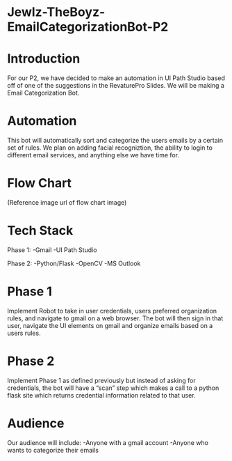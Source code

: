 # Jewlz-TheBoyz-EmailCategorizationBot-P2

# Introduction
For our P2, we have decided to make an automation in UI Path Studio based off of one of the suggestions in the RevaturePro Slides. We will be making a Email Categorization Bot.

# Automation
This bot will automatically sort and categorize the users emails by a certain set of rules. We plan on adding facial recogniztion, the ability to login to different email services, and anything else we have time for.

# Flow Chart
(Reference image url of flow chart image)

# Tech Stack
Phase 1:
-Gmail
-UI Path Studio

Phase 2:
-Python/Flask
-OpenCV
-MS Outlook

# Phase 1
Implement Robot to take in user credentials, users preferred organization rules, and navigate to gmail on a web browser. The bot will then sign in that user, navigate the UI elements on gmail and organize emails based on a users rules.

# Phase 2
Implement Phase 1 as defined previously but instead of asking for credentials, the bot will have a “scan” step which makes a call to a python flask site which returns credential information related to that user.

# Audience
Our audience will include:
-Anyone with a gmail account
-Anyone who wants to categorize their emails
